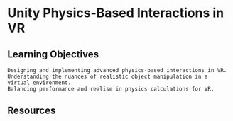 # Unity Physics-Based Interactions in VR

## Learning Objectives

    Designing and implementing advanced physics-based interactions in VR.
    Understanding the nuances of realistic object manipulation in a virtual environment.
    Balancing performance and realism in physics calculations for VR.

## Resources